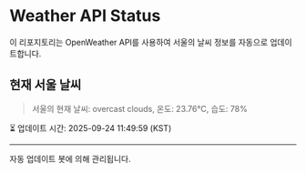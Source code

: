 
# Weather API Status

이 리포지토리는 OpenWeather API를 사용하여 서울의 날씨 정보를 자동으로 업데이트합니다.

## 현재 서울 날씨
> 서울의 현재 날씨: overcast clouds, 온도: 23.76°C, 습도: 78%

⏳ 업데이트 시간: 2025-09-24 11:49:59 (KST)

---
자동 업데이트 봇에 의해 관리됩니다.
